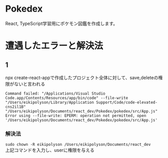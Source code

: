 # Pokedex
React, TypeScript学習用にポケモン図鑑を作成します。

# 遭遇したエラーと解決法
## 1
npx create-react-appで作成したプロジェクト全体に対して、save,deleteの権限がないと言われる

```Command failed: "/Applications/Visual Studio Code.app/Contents/Resources/app/bin/code" --file-write "/Users/eikipolyson/Library/Application Support/Code/code-elevated-cns2il1B" "/Users/eikipolyson/Documents/react_dev/Pokedex/pokedex/src/App.js" Error using --file-write: EPERM: operation not permitted, open '/Users/eikipolyson/Documents/react_dev/Pokedex/pokedex/src/App.js'```

### 解決法
```sudo chown -R eikipolyson /Users/eikipolyson/Documents/react_dev        ```
上記コマンドを入力し、userに権限を与える